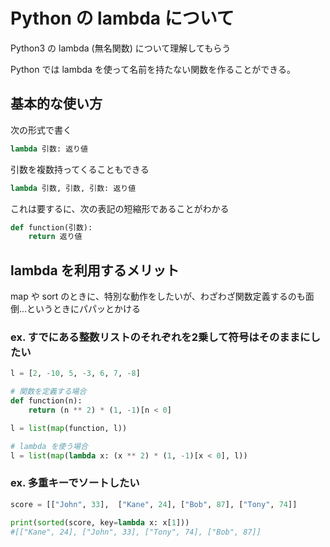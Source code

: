 # Python の lambda について

Python3 の lambda (無名関数) について理解してもらう

Python では lambda を使って名前を持たない関数を作ることができる。

## 基本的な使い方

次の形式で書く

```python
lambda 引数: 返り値
```

引数を複数持ってくることもできる

```python
lambda 引数, 引数, 引数: 返り値
```

これは要するに、次の表記の短縮形であることがわかる

```python
def function(引数):
    return 返り値
```

## lambda を利用するメリット

map や sort のときに、特別な動作をしたいが、わざわざ関数定義するのも面倒...というときにパパッとかける

### ex. すでにある整数リストのそれぞれを2乗して符号はそのままにしたい

```python
l = [2, -10, 5, -3, 6, 7, -8]

# 関数を定義する場合
def function(n):
    return (n ** 2) * (1, -1)[n < 0]

l = list(map(function, l))

# lambda を使う場合
l = list(map(lambda x: (x ** 2) * (1, -1)[x < 0], l))
```

### ex. 多重キーでソートしたい

```python
score = [["John", 33],  ["Kane", 24], ["Bob", 87], ["Tony", 74]]

print(sorted(score, key=lambda x: x[1]))
#[["Kane", 24], ["John", 33], ["Tony", 74], ["Bob", 87]]
```
